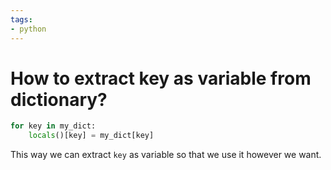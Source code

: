 ```yaml
---
tags: 
- python
---
```


# How to extract key as variable from dictionary?
```python
for key in my_dict:
    locals()[key] = my_dict[key]
```
This way we can extract `key` as variable so that we use it however we want.